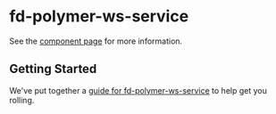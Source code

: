 fd-polymer-ws-service
================

See the [component page](http://freedomotic.github.io/fd-polymer-ws-service) for more information.

## Getting Started

We've put together a [guide for fd-polymer-ws-service](http://www.polymer-project.org/docs/start/reusableelements.html) to help get you rolling.
